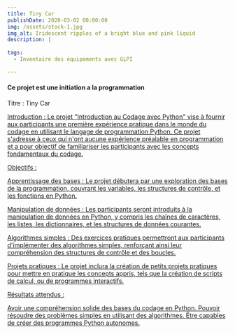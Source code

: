 ```yaml
---
title: Tiny Car
publishDate: 2020-03-02 00:00:00
img: /assets/stock-1.jpg
img_alt: Iridescent ripples of a bright blue and pink liquid
description: |
  
tags:
  - Inventaire des équipements avec GLPI

---
```

#### Ce projet est une initiation a la programmation
Titre : Tiny Car

<a href=frebourg.es>

Introduction :
Le projet "Introduction au Codage avec Python" vise à fournir aux participants une première expérience pratique dans le monde du codage en utilisant le langage de programmation Python. Ce projet s'adresse à ceux qui n'ont aucune expérience préalable en programmation et a pour objectif de familiariser les participants avec les concepts fondamentaux du codage.

Objectifs :

Apprentissage des bases : Le projet débutera par une exploration des bases de la programmation, couvrant les variables, les structures de contrôle, et les fonctions en Python.

Manipulation de données : Les participants seront introduits à la manipulation de données en Python, y compris les chaînes de caractères, les listes, les dictionnaires, et les structures de données courantes.

Algorithmes simples : Des exercices pratiques permettront aux participants d'implémenter des algorithmes simples, renforçant ainsi leur compréhension des structures de contrôle et des boucles.

Projets pratiques : Le projet inclura la création de petits projets pratiques pour mettre en pratique les concepts appris, tels que la création de scripts de calcul, ou de programmes interactifs.


Résultats attendus :

Avoir une compréhension solide des bases du codage en Python.
Pouvoir résoudre des problèmes simples en utilisant des algorithmes.
Être capables de créer des programmes Python autonomes.




